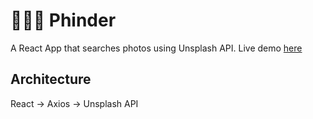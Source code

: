 # 🕵🏻‍♀️ Phinder
A React App that searches photos using Unsplash API. Live demo [here](https://phinder.netlify.app/)

## Architecture
React -> Axios -> Unsplash API
